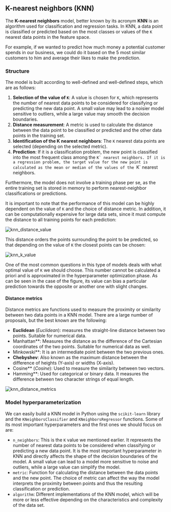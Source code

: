 ## K-nearest neighbors (KNN)

The **K-nearest neighbors** model, better known by its acronym **KNN** is an algorithm used for classification and regression tasks. In KNN, a data point is classified or predicted based on the most classes or values of the `K` nearest data points in the feature space.

For example, if we wanted to predict how much money a potential customer spends in our business, we could do it based on the 5 most similar customers to him and average their likes to make the prediction.

### Structure

The model is built according to well-defined and well-defined steps, which are as follows:

1. **Selection of the value of `K`**: A value is chosen for `K`, which represents the number of nearest data points to be considered for classifying or predicting the new data point. A small value may lead to a noisier model sensitive to outliers, while a large value may smooth the decision boundaries.
2. **Distance measurement**: A metric is used to calculate the distance between the data point to be classified or predicted and the other data points in the training set.
3. **Identification of the K nearest neighbors**: The `K` nearest data points are selected (depending on the selected metric).
4. **Prediction**: If it is a classification problem, the new point is classified into the most frequent class among the ``K` nearest neighbors. If it is a regression problem, the target value for the new point is calculated as the mean or median of the values of the ``K` nearest neighbors.

Furthermore, the model does not involve a training phase per se, as the entire training set is stored in memory to perform nearest-neighbor classifications or predictions.

It is important to note that the performance of this model can be highly dependent on the value of `K` and the choice of distance metric. In addition, it can be computationally expensive for large data sets, since it must compute the distance to all training points for each prediction:

![knn_distance_value](https://github.com/4GeeksAcademy/machine-learning-content/blob/master/assets/knn_distance_value.png?raw=true)

This distance orders the points surrounding the point to be predicted, so that depending on the value of `K` the closest points can be chosen:

![knn_k_value](https://github.com/4GeeksAcademy/machine-learning-content/blob/master/assets/knn_k_value.png?raw=true)

One of the most common questions in this type of models deals with what optimal value of `K` we should choose. This number cannot be calculated a priori and is approximated in the hyperparameter optimization phase. As can be seen in the case of the figure, its value can bias a particular prediction towards the opposite or another one with slight changes.

#### Distance metrics

Distance metrics are functions used to measure the proximity or similarity between two data points in a KNN model. There are a large number of proposals, but the best known are the following:

- **Euclidean** (*Euclidean*): measures the straight-line distance between two points. Suitable for numerical data.
- Manhattan**: Measures the distance as the difference of the Cartesian coordinates of the two points. Suitable for numerical data as well.
- Minkowski**: It is an intermediate point between the two previous ones.
- **Chebyshev**: Also known as the maximum distance between the difference of heights (Y-axis) or widths (X-axis).
- Cosine** (*Cosine*): Used to measure the similarity between two vectors.
- Hamming**: Used for categorical or binary data. It measures the difference between two character strings of equal length.

![knn_distance_metrics](https://github.com/4GeeksAcademy/machine-learning-content/blob/master/assets/knn_distance_metrics.png?raw=true)

### Model hyperparameterization

We can easily build a KNN model in Python using the `scikit-learn` library and the `KNeighborsClassifier` and `KNeighborsRegressor` functions. Some of its most important hyperparameters and the first ones we should focus on are:

- `n_neighbors`: This is the `K` value we mentioned earlier. It represents the number of nearest data points to be considered when classifying or predicting a new data point. It is the most important hyperparameter in KNN and directly affects the shape of the decision boundaries of the model. A small value can lead to a model more sensitive to noise and outliers, while a large value can simplify the model.
- `metric`: Function for calculating the distance between the data points and the new point. The choice of metric can affect the way the model interprets the proximity between points and thus the resulting classification or prediction.
- `algorithm`: Different implementations of the KNN model, which will be more or less effective depending on the characteristics and complexity of the data set.